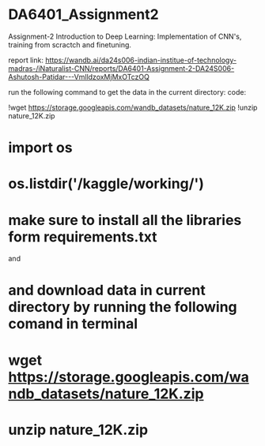 # DA6401_Assignment2
Assignment-2 Introduction to Deep Learning: Implementation of CNN's, training from scractch and finetuning.

report link: https://wandb.ai/da24s006-indian-institue-of-technology-madras-/iNaturalist-CNN/reports/DA6401-Assignment-2-DA24S006-Ashutosh-Patidar---VmlldzoxMjMxOTczOQ


run the following command to get the data in the current directory: code: 

!wget https://storage.googleapis.com/wandb_datasets/nature_12K.zip
!unzip nature_12K.zip

# import os
# os.listdir('/kaggle/working/')


# make sure to install all the libraries form requirements.txt

and 


# and download data in current directory by running the following comand in terminal
# wget https://storage.googleapis.com/wandb_datasets/nature_12K.zip
# unzip nature_12K.zip
